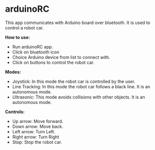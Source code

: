 # arduinoRC
This app communicates with Arduino board over bluetooth. It is used to control a robot car.

**How to use:**
- Run arduinoRC app.
- Click on bluetooth icon
- Choice Arduino device from list to connect with.
- Click on buttons to control the robot car.

**Modes:**
- Joystick: In this mode the robot car is controlled by the user.
- Line Tracking: In this mode the robot car follows a black line. It is an autonomous mode.
- Ultrasonic: This mode avoids collisions with other objects. It is an autonomous mode.

**Controls:**
- Up arrow: Move forward.
- Down arrow: Move back.
- Left arrow: Turn Left. 
- Right arrow: Turn Right
- Stop: Stop the robot car.
